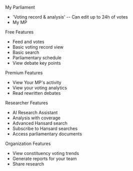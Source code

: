 My Parliament
- 'Voting record & analysis'
-- Can edit up to 24h of votes
- My MP

Free Features
- Feed and votes
- Basic voting record view
- Basic search
- Parliamentary schedule
- View debate key points

Premium Features
- View Your MP's activity
- View your voting analytics
- Read rewritten debates

Researcher Features
- AI Research Assistant
- Analysis with coverage
- Advanced Hansard search
- Subscribe to Hansard searches
- Access parliamentary documents

Organization Features
- View constituency voting trends
- Generate reports for your team
- Share research